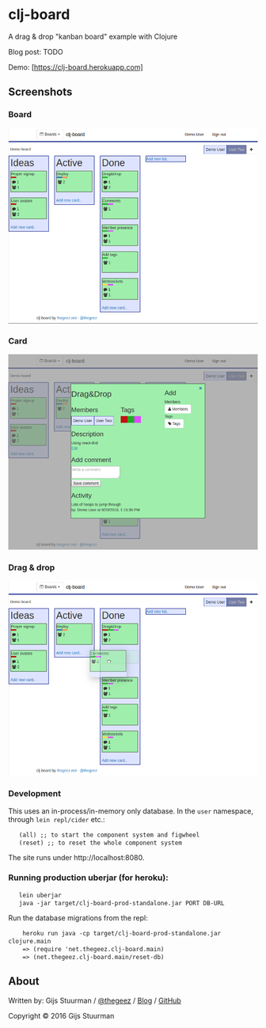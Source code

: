 # clj-board

A drag & drop "kanban board" example with Clojure

Blog post: TODO

Demo: [https://clj-board.herokuapp.com]

## Screenshots

### Board
![Board](/resources/screenshot/cljboard-board.png "Board")
### Card
![Card](/resources/screenshot/cljboard-card.png "Full card")
### Drag & drop
![Drag and Drop](/resources/screenshot/cljboard-drag.png "Drag and drop")

### Development
This uses an in-process/in-memory only database. In the `user` namespace, through `lein repl/cider` etc.:
```
   (all) ;; to start the component system and figwheel
   (reset) ;; to reset the whole component system
```
The site runs under http://localhost:8080.

### Running production uberjar (for heroku):
```
   lein uberjar
   java -jar target/clj-board-prod-standalone.jar PORT DB-URL
```

Run the database migrations from the repl:
```
    heroku run java -cp target/clj-board-prod-standalone.jar clojure.main
    => (require 'net.thegeez.clj-board.main)
    => (net.thegeez.clj-board.main/reset-db)
```

## About

Written by:
Gijs Stuurman / [@thegeez][twt] / [Blog][blog] / [GitHub][github]

[twt]: http://twitter.com/thegeez
[blog]: http://thegeez.net
[github]: https://github.com/thegeez


Copyright © 2016 Gijs Stuurman
